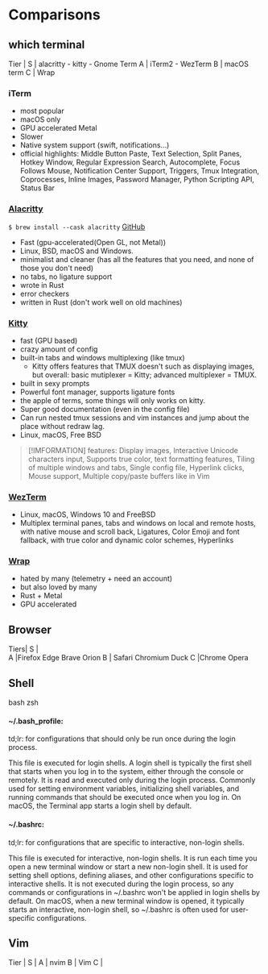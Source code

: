 # Comparisons

## which terminal

Tier |
S    | alacritty - kitty - Gnome Term
A    | iTerm2 - WezTerm
B    | macOS term
C    | Wrap

### iTerm

- most popular
- macOS only
- GPU accelerated Metal
- Slower
- Native system support (swift, notifications...)
- official highlights: Middle Button Paste, Text Selection, Split Panes, Hotkey Window, Regular Expression Search, Autocomplete, Focus Follows Mouse, Notification Center Support, Triggers, Tmux Integration, Coprocesses, Inline Images, Password Manager, Python Scripting API, Status Bar

### [Alacritty](https://alacritty.org)

`$ brew install --cask alacritty`
[GitHub](https://github.com/alacritty/alacritty)

- Fast (gpu-accelerated(Open GL, not Metal))
- Linux, BSD, macOS and Windows.
- minimalist and cleaner (has all the features that you need, and none of those you don't need)
- no tabs, no ligature support
- wrote in Rust
- error checkers
- written in Rust (don't work well on old machines)

### [Kitty](https://github.com/kovidgoyal/kitty/)

- fast (GPU based)
- crazy amount of config
- built-in tabs and windows multiplexing (like tmux)
  - Kitty offers features that TMUX doesn't such as displaying images, but overall: basic mutiplexer = Kitty; advanced multiplexer = TMUX.
- built in sexy prompts
- Powerful font manager, supports ligature fonts
- the apple of terms, some things will only works on kitty.
- Super good documentation (even in the config file)
- Can run nested tmux sessions and vim instances and jump about the place without redraw lag.
- Linux, macOS, Free BSD

> [!IMFORMATION]
> features: Display images, Interactive Unicode characters input, Supports true color, text formatting features, Tiling of multiple windows and tabs, Single config file, Hyperlink clicks, Mouse support, Multiple copy/paste buffers like in Vim

### [WezTerm](https://wezfurlong.org/wezterm/)

- Linux, macOS, Windows 10 and FreeBSD
- Multiplex terminal panes, tabs and windows on local and remote hosts, with native mouse and scroll back, Ligatures, Color Emoji and font fallback, with true color and dynamic color schemes, Hyperlinks

### [Wrap](https://docs.warp.dev/getting-started/readme)

- hated by many (telemetry + need an account)
- but also loved by many
- Rust + Metal
- GPU accelerated

## Browser

Tiers| 
S |  
A |Firefox Edge Brave Orion
B | Safari Chromium Duck
C  |Chrome Opera

## Shell
bash
zsh

#### ~/.bash_profile:

td;lr: for configurations that should only be run once during the login process.

This file is executed for login shells. A login shell is typically the first shell that starts when you log in to the system, either through the console or remotely.
It is read and executed only during the login process.
Commonly used for setting environment variables, initializing shell variables, and running commands that should be executed once when you log in.
On macOS, the Terminal app starts a login shell by default.

#### ~/.bashrc:

td;lr:  for configurations that are specific to interactive, non-login shells.

This file is executed for interactive, non-login shells. It is run each time you open a new terminal window or start a new non-login shell.
It is used for setting shell options, defining aliases, and other configurations specific to interactive shells.
It is not executed during the login process, so any commands or configurations in ~/.bashrc won't be applied in login shells by default.
On macOS, when a new terminal window is opened, it typically starts an interactive, non-login shell, so ~/.bashrc is often used for user-specific configurations.

## Vim

Tier |
S    |
A    | nvim
B    | Vim
C    | 